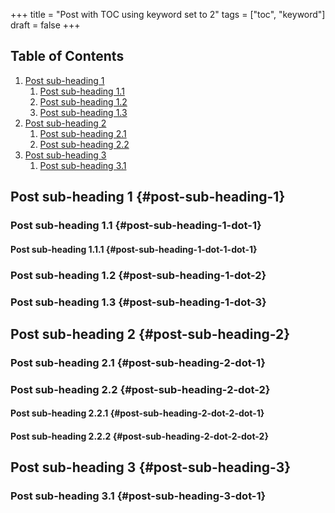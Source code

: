 +++
title = "Post with TOC using keyword set to 2"
tags = ["toc", "keyword"]
draft = false
+++

## Table of Contents

1.  [Post sub-heading 1](#post-sub-heading-1)
    1.  [Post sub-heading 1.1](#post-sub-heading-1-dot-1)
    2.  [Post sub-heading 1.2](#post-sub-heading-1-dot-2)
    3.  [Post sub-heading 1.3](#post-sub-heading-1-dot-3)
2.  [Post sub-heading 2](#post-sub-heading-2)
    1.  [Post sub-heading 2.1](#post-sub-heading-2-dot-1)
    2.  [Post sub-heading 2.2](#post-sub-heading-2-dot-2)
3.  [Post sub-heading 3](#post-sub-heading-3)
    1.  [Post sub-heading 3.1](#post-sub-heading-3-dot-1)


## Post sub-heading 1 {#post-sub-heading-1}


### Post sub-heading 1.1 {#post-sub-heading-1-dot-1}


#### Post sub-heading 1.1.1 {#post-sub-heading-1-dot-1-dot-1}


### Post sub-heading 1.2 {#post-sub-heading-1-dot-2}


### Post sub-heading 1.3 {#post-sub-heading-1-dot-3}


## Post sub-heading 2 {#post-sub-heading-2}


### Post sub-heading 2.1 {#post-sub-heading-2-dot-1}


### Post sub-heading 2.2 {#post-sub-heading-2-dot-2}


#### Post sub-heading 2.2.1 {#post-sub-heading-2-dot-2-dot-1}


#### Post sub-heading 2.2.2 {#post-sub-heading-2-dot-2-dot-2}


## Post sub-heading 3 {#post-sub-heading-3}


### Post sub-heading 3.1 {#post-sub-heading-3-dot-1}
